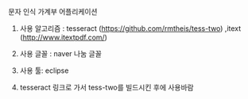 문자 인식 가계부 어플리케이션

1. 사용 알고리즘 : tesseract (https://github.com/rmtheis/tess-two)
		,itext (http://www.itextpdf.com/)

2. 사용 글꼴 : naver 나눔 글꼴

3. 사용 툴: eclipse

4. tesseract 링크로 가서 tess-two를 빌드시킨 후에 사용바람
